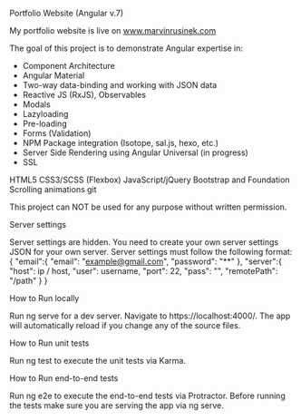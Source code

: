 Portfolio Website (Angular v.7)

My portfolio website is live on www.marvinrusinek.com

The goal of this project is to demonstrate Angular expertise in:
   - Component Architecture
   - Angular Material 
   - Two-way data-binding and working with JSON data
   - Reactive JS (RxJS), Observables
   - Modals
   - Lazyloading
   - Pre-loading
   - Forms (Validation)
   - NPM Package integration (Isotope, sal.js, hexo, etc.)
   - Server Side Rendering using Angular Universal (in progress)
   - SSL
   
HTML5
CSS3/SCSS (Flexbox)
JavaScript/jQuery
Bootstrap and Foundation
Scrolling animations
git

This project can NOT be used for any purpose without written permission.

Server settings

Server settings are hidden. You need to create your own server settings JSON for your own server. Server settings must follow the following format:
{ "email":{ "email": "example@gmail.com", "password": "**" }, "server":{ "host": ip / host, "user": username, "port": 22, "pass": "", "remotePath": "/path" } }

How to Run locally

Run ng serve for a dev server. Navigate to https://localhost:4000/. The app will automatically reload if you change any of the source files.

How to Run unit tests

Run ng test to execute the unit tests via Karma.

How to Run end-to-end tests

Run ng e2e to execute the end-to-end tests via Protractor. Before running the tests make sure you are serving the app via ng serve.
